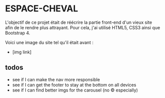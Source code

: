 # ESPACE-CHEVAL

L'objectif de ce projet était de réécrire la partie front-end d'un vieux site
afin de le rendre plus attrayant. Pour cela, j'ai utilisé HTML5, CSS3 ainsi que
Bootstrap 4.

Voici une image du site tel qu'il était avant :
+ [img link]

## todos
+ see if I can make the nav more responsible
+ see if I can get the footer to stay at the bottom on all devices
+ see if I can find better imgs for the carousel (no © especially)
